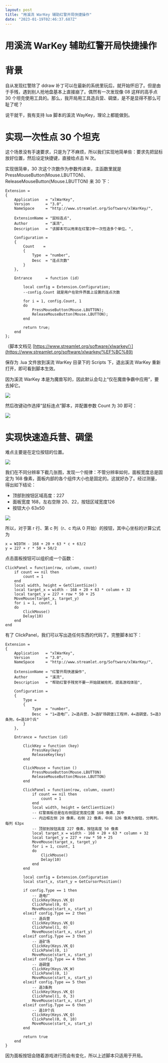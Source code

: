 ```yaml
---
layout: post
title: "用溪流 WarKey 辅助红警开局快捷操作"
date: "2023-01-19T02:46:37.687Z"
---
```

用溪流 WarKey 辅助红警开局快捷操作
=====================

背景
==

自从发现红警除了 ddraw 补丁可以在最新的系统里玩后，就开始怀旧了。但是由于手残，遇到别人抢地盘基本上直接崩了。偶然有一次发现像 08 这样的高手点 30 个坦克使用工具的。那么，我开局用工具造兵营、碉堡，是不是显得不那么可耻了呢？

说干就干，我有支持 lua 脚本的溪流 WayKey，理论上都能做到。

实现一次性点 30 个坦克
=============

这个场景没有手速要求，只是为了不麻烦，所以我们实现地简单些：要求先把鼠标放好位置，然后设定快捷键，直接给点击 N 次。

实现很简单，30 次这个次数作为参数传进来，主函数里就是 PressMouseButton(Mouse.LBUTTON)、ReleaseMouseButton(Mouse.LBUTTON) 来 30 下：

    Extension =
    {
        Application   = "xlWarKey",
        Version       = "3.0",
        NameSpace     = "http://www.streamlet.org/Software/xlWarKey/",
    
        ExtensionName = "鼠标连点",
        Author        = "溪流",
        Description   = "该脚本可以用来在红警2中一次性造多个单位。",
    
        Configuration =
        {
            Count    =
            {
                Type  = "number",
                Desc  = "连点次数"
            }
        },
    
        Entrance      = function (id)
    
            local config = Extension.Configuration;
            --config.Count 就是用户在软件界面上设置的连点次数
    
            for i = 1, config.Count, 1
            do 
                PressMouseButton(Mouse.LBUTTON);
                ReleaseMouseButton(Mouse.LBUTTON);
            end
    
            return true;
        end
    };
    
    

（脚本文档见 [https://www.streamlet.org/software/xlwarkey/）](https://www.streamlet.org/software/xlwarkey/%EF%BC%89)

保存为 .lua 文件放到溪流 WarKey 目录下的 Scripts 下，退出溪流 WarKey 重新打开，即可看到脚本生效。

因为溪流 WarKey 本是为魔兽写的，因此默认会勾上“仅在魔兽争霸中应用”，要去掉它。

![](https://img2023.cnblogs.com/blog/90455/202301/90455-20230119090230310-866996624.png)

然后改键动作选择“鼠标连点”脚本，并配置参数 Count 为 30 即可：

![](https://img2023.cnblogs.com/blog/90455/202301/90455-20230119090249878-907142622.png)

实现快速造兵营、碉堡
==========

难点主要是在定位按钮的位置。

![](https://img2023.cnblogs.com/blog/90455/202301/90455-20230119090258584-1758501232.png)

我们在不同分辨率下截几张图，发现一个规律：不管分辨率如何，面板宽度总是固定为 168 像素，面板内部的各个组件大小也是固定的。这就好办了。经过测量，得出如下结论：

*   顶部到按钮区域高度：227
*   面板宽度 168，左右空隙 20、22，按钮区域宽度126
*   按钮大小 63x50

![](https://img2023.cnblogs.com/blog/90455/202301/90455-20230119090306729-2049979102.png)

所以，对于第 r 行、第 c 列（r、c 均从 0 开始）的按钮，其中心坐标的计算公式为

    x = WIDTH - 168 + 20 + 63 * c + 63/2
    y = 227 + r * 50 + 50/2
    

点击面板按钮可以组织成一个函数：

    ClickPanel = function(row, column, count)
        if count == nil then
            count = 1
        end
        local width, height = GetClientSize()
        local target_x = width - 168 + 20 + 63 * column + 32
        local target_y = 227 + row * 50 + 25
        MoveMouse(target_x, target_y)
        for i = 1, count, 1
        do 
            ClickMouse()
            Delay(10)
        end
    end
    

有了 ClickPanel，我们可以写出造任何东西的代码了。完整脚本如下：

    Extension =
    {
        Application   = "xlWarKey",
        Version       = "3.0",
        NameSpace     = "http://www.streamlet.org/Software/xlWarKey/",
    
        ExtensionName = "红警开局快速操作",
        Author        = "溪流",
        Description   = "帮助红警手残党不要一开始就被抢死，提高游戏体验",
    
        Configuration =
        {
            Type =
            {
                Type  = "number",
                Desc  = "1=造电厂，2=造兵营，3=造矿场碉堡1工程师，4=造碉堡，5=造3条狗，6=造10个兵"
            }
        },
    
        Entrance = function (id)
    
            ClickKey = function (key)
                PressKey(key)
                ReleaseKey(key)
            end
    
            ClickMouse = function ()
                PressMouseButton(Mouse.LBUTTON)
                ReleaseMouseButton(Mouse.LBUTTON)
            end
    
            ClickPanel = function(row, column, count)
                if count == nil then
                    count = 1
                end
                local width, height = GetClientSize()
                -- 红警面板总是在右侧固定宽度位置 168 像素，其中
                -- 内边框左侧 20 像素，右侧 22 像素，中间 126 像素为按钮，分两列，每列 63px
                -- 顶部到按钮高度 227 像素，按钮高度 50 像素
                local target_x = width - 168 + 20 + 63 * column + 32
                local target_y = 227 + row * 50 + 25
                MoveMouse(target_x, target_y)
                for i = 1, count, 1
                do 
                    ClickMouse()
                    Delay(10)
                end
            end
    
            local config = Extension.Configuration
            local start_x, start_y = GetCursorPosition()
    
            if config.Type == 1 then
                -- 造电厂
                ClickKey(Keys.VK_Q)
                ClickPanel(0, 0)
                MoveMouse(start_x, start_y)
            elseif config.Type == 2 then
                -- 造兵营
                ClickKey(Keys.VK_Q)
                ClickPanel(1, 0)
                MoveMouse(start_x, start_y)
            elseif config.Type == 3 then
                -- 造矿场
                ClickKey(Keys.VK_Q)
                ClickPanel(0, 1)
                MoveMouse(start_x, start_y)
            elseif config.Type == 4 then
                -- 造碉堡
                ClickKey(Keys.VK_W)
                ClickPanel(0, 1)
                MoveMouse(start_x, start_y)
            elseif config.Type == 5 then
                -- 造3条狗
                ClickKey(Keys.VK_Q)
                ClickPanel(1, 0, 3)
                MoveMouse(start_x, start_y)
            elseif config.Type == 6 then
                -- 造10个兵
                ClickKey(Keys.VK_Q)
                ClickPanel(0, 0, 10)
                MoveMouse(start_x, start_y)
            end
    
            return true
        end
    }
    

因为面板按钮会随着游戏进行而会有变化，所以上述脚本只适用于开局。